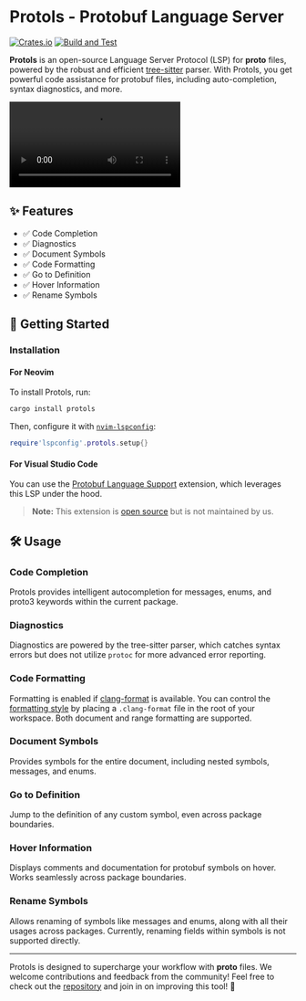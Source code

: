 # Protols - Protobuf Language Server

[![Crates.io](https://img.shields.io/crates/v/protols.svg)](https://crates.io/crates/protols)
[![Build and Test](https://github.com/coder3101/protols/actions/workflows/ci.yml/badge.svg)](https://github.com/coder3101/protols/actions/workflows/ci.yml)

**Protols** is an open-source Language Server Protocol (LSP) for **proto** files, powered by the robust and efficient [tree-sitter](https://tree-sitter.github.io/tree-sitter/) parser. With Protols, you get powerful code assistance for protobuf files, including auto-completion, syntax diagnostics, and more.

![](./assets/protols.mov)

## ✨ Features

- ✅ Code Completion
- ✅ Diagnostics
- ✅ Document Symbols
- ✅ Code Formatting
- ✅ Go to Definition
- ✅ Hover Information
- ✅ Rename Symbols

## 🚀 Getting Started

### Installation

#### For Neovim

To install Protols, run:

```bash
cargo install protols
```

Then, configure it with [`nvim-lspconfig`](https://github.com/neovim/nvim-lspconfig/blob/master/doc/server_configurations.md#protols):

```lua
require'lspconfig'.protols.setup{}
```

#### For Visual Studio Code

You can use the [Protobuf Language Support](https://marketplace.visualstudio.com/items?itemName=ianandhum.protobuf-support) extension, which leverages this LSP under the hood.

> **Note:** This extension is [open source](https://github.com/ianandhum/vscode-protobuf-support) but is not maintained by us.

## 🛠️ Usage

### Code Completion

Protols provides intelligent autocompletion for messages, enums, and proto3 keywords within the current package.

### Diagnostics

Diagnostics are powered by the tree-sitter parser, which catches syntax errors but does not utilize `protoc` for more advanced error reporting.

### Code Formatting

Formatting is enabled if [clang-format](https://clang.llvm.org/docs/ClangFormat.html) is available. You can control the [formatting style](https://clang.llvm.org/docs/ClangFormatStyleOptions.html) by placing a `.clang-format` file in the root of your workspace. Both document and range formatting are supported.

### Document Symbols

Provides symbols for the entire document, including nested symbols, messages, and enums.

### Go to Definition

Jump to the definition of any custom symbol, even across package boundaries.

### Hover Information

Displays comments and documentation for protobuf symbols on hover. Works seamlessly across package boundaries.

### Rename Symbols

Allows renaming of symbols like messages and enums, along with all their usages across packages. Currently, renaming fields within symbols is not supported directly.

---

Protols is designed to supercharge your workflow with **proto** files. We welcome contributions and feedback from the community! Feel free to check out the [repository](https://github.com/coder3101/protols) and join in on improving this tool! 🎉
